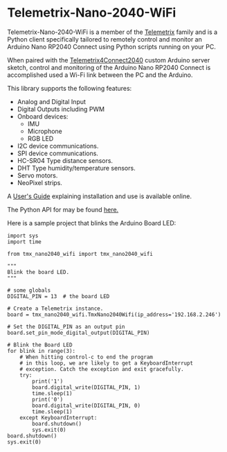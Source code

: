 # Telemetrix-Nano-2040-WiFi

Telemetrix-Nano-2040-WiFi is a member of the [Telemetrix](https://mryslab.github.io/telemetrix/) 
family and is a Python client
specifically tailored to remotely control and monitor
an Arduino Nano RP2040 Connect using Python scripts running on your PC.

When paired with the [Telemetrix4Connect2040](https://github.com/MrYsLab/Telemetrix4Connect2040)
custom Arduino server sketch, control and
monitoring of the Arduino Nano RP2040 Connect is accomplished used a Wi-Fi link 
between the
PC and the Arduino.

This library supports the following features:
* Analog and Digital Input
* Digital Outputs including PWM
* Onboard devices:
    * IMU
    * Microphone
    * RGB LED
* I2C device communications.
* SPI device communications.
* HC-SR04 Type distance sensors.
* DHT Type humidity/temperature sensors.
* Servo motors.
* NeoPixel strips.


A [User's Guide](https://mryslab.github.io/telemetrix-nano-2040-wifi/) explaining installation and use is available online.

The Python API for may be found [here.](https://htmlpreview.github.io/?https://github.com/MrYsLab/telemetrix-nano-2040-wifi/blob/master/html/tmx_nano2040_wifi/index.html) 


Here is a sample project that blinks the Arduino Board LED:

```
import sys
import time

from tmx_nano2040_wifi import tmx_nano2040_wifi

"""
Blink the board LED.
"""

# some globals
DIGITAL_PIN = 13  # the board LED

# Create a Telemetrix instance.
board = tmx_nano2040_wifi.TmxNano2040Wifi(ip_address='192.168.2.246')

# Set the DIGITAL_PIN as an output pin
board.set_pin_mode_digital_output(DIGITAL_PIN)

# Blink the Board LED
for blink in range(3):
    # When hitting control-c to end the program
    # in this loop, we are likely to get a KeyboardInterrupt
    # exception. Catch the exception and exit gracefully.
    try:
        print('1')
        board.digital_write(DIGITAL_PIN, 1)
        time.sleep(1)
        print('0')
        board.digital_write(DIGITAL_PIN, 0)
        time.sleep(1)
    except KeyboardInterrupt:
        board.shutdown()
        sys.exit(0)
board.shutdown()
sys.exit(0)
```